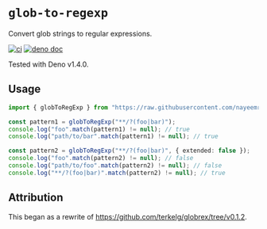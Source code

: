 # `glob-to-regexp`

Convert glob strings to regular expressions.

[![ci](https://github.com/nayeemrmn/glob-to-regexp/workflows/ci/badge.svg)](https://github.com/nayeemrmn/glob-to-regexp)
[![deno doc](https://doc.deno.land/badge.svg)](https://doc.deno.land/https/raw.githubusercontent.com/nayeemrmn/glob-to-regexp/v0.4.1/mod.ts)

Tested with Deno v1.4.0.

## Usage

```ts
import { globToRegExp } from "https://raw.githubusercontent.com/nayeemrmn/glob-to-regexp/v0.4.1/mod.ts";

const pattern1 = globToRegExp("**/?(foo|bar)");
console.log("foo".match(pattern1) != null); // true
console.log("path/to/bar".match(pattern1) != null); // true

const pattern2 = globToRegExp("**/?(foo|bar)", { extended: false });
console.log("foo".match(pattern2) != null); // false
console.log("path/to/foo".match(pattern2) != null); // false
console.log("**/?(foo|bar)".match(pattern2) != null); // true
```

## Attribution

This began as a rewrite of https://github.com/terkelg/globrex/tree/v0.1.2.
